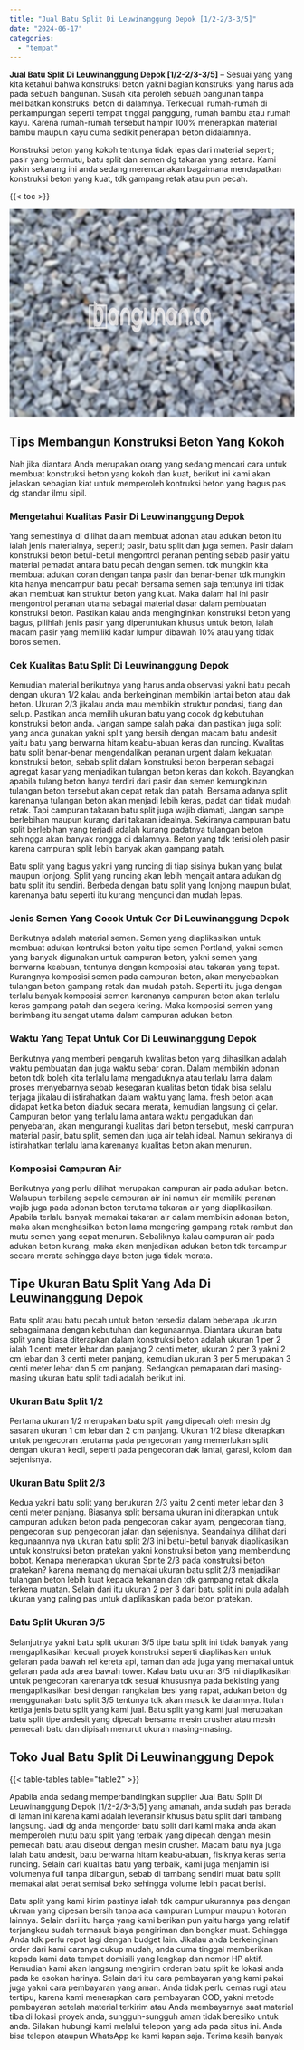 ```yaml
---
title: "Jual Batu Split Di Leuwinanggung Depok [1/2-2/3-3/5]"
date: "2024-06-17"
categories: 
  - "tempat"
---
```


**Jual Batu Split Di Leuwinanggung Depok \[1/2-2/3-3/5\]** – Sesuai yang yang kita ketahui bahwa konstruksi beton yakni bagian konstruksi yang harus ada pada sebuah bangunan. Susah kita peroleh sebuah bangunan tanpa melibatkan konstruksi beton di dalamnya. Terkecuali rumah-rumah di perkampungan seperti tempat tinggal panggung, rumah bambu atau rumah kayu. Karena rumah-rumah tersebut hampir 100% menerapkan material bambu maupun kayu cuma sedikit penerapan beton didalamnya.

Konstruksi beton yang kokoh tentunya tidak lepas dari material seperti; pasir yang bermutu, batu split dan semen dg takaran yang setara. Kami yakin sekarang ini anda sedang merencanakan bagaimana mendapatkan konstruksi beton yang kuat, tdk gampang retak atau pun pecah.

{{< toc >}}

![Jual Batu Split Di Leuwinanggung Depok [1/2-2/3-3/5]](/images/jual-batu-split-06.png)

## Tips Membangun Konstruksi Beton Yang Kokoh

Nah jika diantara Anda merupakan orang yang sedang mencari cara untuk membuat konstruksi beton yang kokoh dan kuat, berikut ini kami akan jelaskan sebagian kiat untuk memperoleh kontruksi beton yang bagus pas dg standar ilmu sipil.

### Mengetahui Kualitas Pasir Di Leuwinanggung Depok

Yang semestinya di dilihat dalam membuat adonan atau adukan beton itu ialah jenis materialnya, seperti; pasir, batu split dan juga semen. Pasir dalam konstruksi beton betul-betul mengontrol peranan penting sebab pasir yaitu material pemadat antara batu pecah dengan semen. tdk mungkin kita membuat adukan coran dengan tanpa pasir dan benar-benar tdk mungkin kita hanya mencampur batu pecah bersama semen saja tentunya ini tidak akan membuat kan struktur beton yang kuat. Maka dalam hal ini pasir mengontrol peranan utama sebagai material dasar dalam pembuatan konstruksi beton. Pastikan kalau anda menginginkan konstruksi beton yang bagus, pilihlah jenis pasir yang diperuntukan khusus untuk beton, ialah macam pasir yang memiliki kadar lumpur dibawah 10% atau yang tidak boros semen.

### Cek Kualitas Batu Split Di Leuwinanggung Depok

Kemudian material berikutnya yang harus anda observasi yakni batu pecah dengan ukuran 1/2 kalau anda berkeinginan membikin lantai beton atau dak beton. Ukuran 2/3 jikalau anda mau membikin struktur pondasi, tiang dan selup. Pastikan anda memilih ukuran batu yang cocok dg kebutuhan konstruksi beton anda. Jangan sampe salah pakai dan pastikan juga split yang anda gunakan yakni split yang bersih dengan macam batu andesit yaitu batu yang berwarna hitam keabu-abuan keras dan runcing. Kwalitas batu split benar-benar mengendalikan peranan urgent dalam kekuatan konstruksi beton, sebab split dalam konstruksi beton berperan sebagai agregat kasar yang menjadikan tulangan beton keras dan kokoh. Bayangkan apabila tulang beton hanya terdiri dari pasir dan semen kemungkinan tulangan beton tersebut akan cepat retak dan patah. Bersama adanya split karenanya tulangan beton akan menjadi lebih keras, padat dan tidak mudah retak. Tapi campuran takaran batu split juga wajib diamati, Jangan sampe berlebihan maupun kurang dari takaran idealnya. Sekiranya campuran batu split berlebihan yang terjadi adalah kurang padatnya tulangan beton sehingga akan banyak rongga di dalamnya. Beton yang tdk terisi oleh pasir karena campuran split lebih banyak akan gampang patah.

Batu split yang bagus yakni yang runcing di tiap sisinya bukan yang bulat maupun lonjong. Split yang runcing akan lebih mengait antara adukan dg batu split itu sendiri. Berbeda dengan batu split yang lonjong maupun bulat, karenanya batu seperti itu kurang mengunci dan mudah lepas.

### Jenis Semen Yang Cocok Untuk Cor Di Leuwinanggung Depok

Berikutnya adalah material semen. Semen yang diaplikasikan untuk membuat adukan kontruksi beton yaitu tipe semen Portland, yakni semen yang banyak digunakan untuk campuran beton, yakni semen yang berwarna keabuan, tentunya dengan komposisi atau takaran yang tepat. Kurangnya komposisi semen pada campuran beton, akan menyebabkan tulangan beton gampang retak dan mudah patah. Seperti itu juga dengan terlalu banyak komposisi semen karenanya campuran beton akan terlalu keras gampang patah dan segera kering. Maka komposisi semen yang berimbang itu sangat utama dalam campuran adukan beton.

### Waktu Yang Tepat Untuk Cor Di Leuwinanggung Depok

Berikutnya yang memberi pengaruh kwalitas beton yang dihasilkan adalah waktu pembuatan dan juga waktu sebar coran. Dalam membikin adonan beton tdk boleh kita terlalu lama mengaduknya atau terlalu lama dalam proses menyebarnya sebab kesegaran kualitas beton tidak bisa selalu terjaga jikalau di istirahatkan dalam waktu yang lama. fresh beton akan didapat ketika beton diaduk secara merata, kemudian langsung di gelar. Campuran beton yang terlalu lama antara waktu pengadukan dan penyebaran, akan mengurangi kualitas dari beton tersebut, meski campuran material pasir, batu split, semen dan juga air telah ideal. Namun sekiranya di istirahatkan terlalu lama karenanya kualitas beton akan menurun.

### Komposisi Campuran Air

Berikutnya yang perlu dilihat merupakan campuran air pada adukan beton. Walaupun terbilang sepele campuran air ini namun air memiliki peranan wajib juga pada adonan beton terutama takaran air yang diaplikasikan. Apabila terlalu banyak memakai takaran air dalam membikin adonan beton, maka akan menghasilkan beton lama mengering gampang retak rambut dan mutu semen yang cepat menurun. Sebaliknya kalau campuran air pada adukan beton kurang, maka akan menjadikan adukan beton tdk tercampur secara merata sehingga daya beton juga tidak merata.

## Tipe Ukuran Batu Split Yang Ada Di Leuwinanggung Depok

Batu split atau batu pecah untuk beton tersedia dalam beberapa ukuran sebagaimana dengan kebutuhan dan kegunaannya. Diantara ukuran batu split yang biasa diterapkan dalam konstruksi beton adalah ukuran 1 per 2 ialah 1 centi meter lebar dan panjang 2 centi meter, ukuran 2 per 3 yakni 2 cm lebar dan 3 centi meter panjang, kemudian ukuran 3 per 5 merupakan 3 centi meter lebar dan 5 cm panjang. Sedangkan pemaparan dari masing-masing ukuran batu split tadi adalah berikut ini.

### Ukuran Batu Split 1/2

Pertama ukuran 1/2 merupakan batu split yang dipecah oleh mesin dg sasaran ukuran 1 cm lebar dan 2 cm panjang. Ukuran 1/2 biasa diterapkan untuk pengecoran terutama pada pengecoran yang memerlukan split dengan ukuran kecil, seperti pada pengecoran dak lantai, garasi, kolom dan sejenisnya.

### Ukuran Batu Split 2/3

Kedua yakni batu split yang berukuran 2/3 yaitu 2 centi meter lebar dan 3 centi meter panjang. Biasanya split bersama ukuran ini diterapkan untuk campuran adukan beton pada pengecoran cakar ayam, pengecoran tiang, pengecoran slup pengecoran jalan dan sejenisnya. Seandainya dilihat dari kegunaannya nya ukuran batu split 2/3 ini betul-betul banyak diaplikasikan untuk konstruksi beton pratekan yakni konstruksi beton yang membendung bobot. Kenapa menerapkan ukuran Sprite 2/3 pada konstruksi beton pratekan? karena memang dg memakai ukuran batu split 2/3 menjadikan tulangan beton lebih kuat kepada tekanan dan tdk gampang retak dikala terkena muatan. Selain dari itu ukuran 2 per 3 dari batu split ini pula adalah ukuran yang paling pas untuk diaplikasikan pada beton pratekan.

### Batu Split Ukuran 3/5

Selanjutnya yakni batu split ukuran 3/5 tipe batu split ini tidak banyak yang mengaplikasikan kecuali proyek konstruksi seperti diaplikasikan untuk gelaran pada bawah rel kereta api, taman dan ada juga yang memakai untuk gelaran pada ada area bawah tower. Kalau batu ukuran 3/5 ini diaplikasikan untuk pengecoran karenanya tdk sesuai khususnya pada bekisting yang mengaplikasikan besi dengan rangkaian besi yang rapat, adukan beton dg menggunakan batu split 3/5 tentunya tdk akan masuk ke dalamnya. Itulah ketiga jenis batu split yang kami jual. Batu split yang kami jual merupakan batu split tipe andesit yang dipecah bersama mesin crusher atau mesin pemecah batu dan dipisah menurut ukuran masing-masing.

## Toko Jual Batu Split Di Leuwinanggung Depok

{{< table-tables table="table2" >}}

Apabila anda sedang memperbandingkan supplier Jual Batu Split Di Leuwinanggung Depok \[1/2-2/3-3/5\] yang amanah, anda sudah pas berada di laman ini karena kami adalah leveransir khusus batu split dari tambang langsung. Jadi dg anda mengorder batu split dari kami maka anda akan memperoleh mutu batu split yang terbaik yang dipecah dengan mesin pemecah batu atau disebut dengan mesin crusher. Macam batu nya juga ialah batu andesit, batu berwarna hitam keabu-abuan, fisiknya keras serta runcing. Selain dari kualitas batu yang terbaik, kami juga menjamin isi volumenya full tanpa dibangun, sebab di tambang sendiri muat batu split memakai alat berat semisal beko sehingga volume lebih padat berisi.

Batu split yang kami kirim pastinya ialah tdk campur ukurannya pas dengan ukruan yang dipesan bersih tanpa ada campuran Lumpur maupun kotoran lainnya. Selain dari itu harga yang kami berikan pun yaitu harga yang relatif terjangkau sudah termasuk biaya pengiriman dan bongkar muat. Sehingga Anda tdk perlu repot lagi dengan budget lain. Jikalau anda berkeinginan order dari kami caranya cukup mudah, anda cuma tinggal memberikan kepada kami data tempat domisili yang lengkap dan nomor HP aktif. Kemudian kami akan langsung mengirim orderan batu split ke lokasi anda pada ke esokan harinya. Selain dari itu cara pembayaran yang kami pakai juga yakni cara pembayaran yang aman. Anda tidak perlu cemas rugi atau tertipu, karena kami menerapkan cara pembayaran COD, yakni metode pembayaran setelah material terkirim atau Anda membayarnya saat material tiba di lokasi proyek anda, sungguh-sungguh aman tidak beresiko untuk anda. Silakan hubungi kami melalui telepon yang ada pada situs ini. Anda bisa telepon ataupun WhatsApp ke kami kapan saja. Terima kasih banyak
